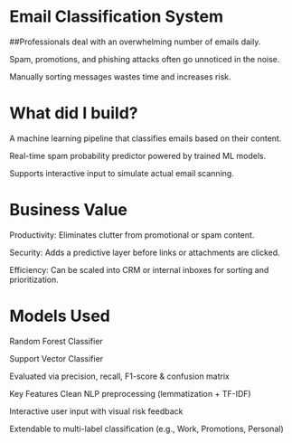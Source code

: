 #  Email Classification System

##Professionals deal with an overwhelming number of emails daily.

Spam, promotions, and phishing attacks often go unnoticed in the noise.

Manually sorting messages wastes time and increases risk.

# What did I build?
A machine learning pipeline that classifies emails based on their content.

Real-time spam probability predictor powered by trained ML models.

Supports interactive input to simulate actual email scanning.

# Business Value
Productivity: Eliminates clutter from promotional or spam content.

Security: Adds a predictive layer before links or attachments are clicked.

Efficiency: Can be scaled into CRM or internal inboxes for sorting and prioritization.

# Models Used
Random Forest Classifier

Support Vector Classifier

Evaluated via precision, recall, F1-score & confusion matrix

Key Features
Clean NLP preprocessing (lemmatization + TF-IDF)

Interactive user input with visual risk feedback

Extendable to multi-label classification (e.g., Work, Promotions, Personal)

